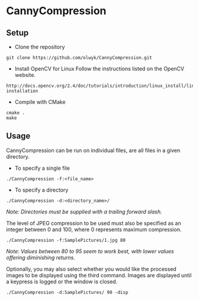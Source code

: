 # CannyCompression

## Setup
- Clone the repository
```
git clone https://github.com/olwyk/CannyCompression.git
```
- Install OpenCV for Linux
Follow the instructions listed on the OpenCV website.
```
http://docs.opencv.org/2.4/doc/tutorials/introduction/linux_install/linux_install.html#linux-installation
```
- Compile with CMake
```
cmake .
make
```

## Usage
CannyCompression can be run on individual files, are all files in a given directory.
- To specify a single file
```
./CannyCompression -f:<file_name>
```
- To specify a directory
```
./CannyCompression -d:<directory_name>/
```
*Note: Directories must be supplied with a trailing forward slash.*

The level of JPEG compression to be used must also be specified as an integer between 0 and 100, where 0 represents maximum compression.
```
./CannyCompression -f:SamplePictures/1.jpg 80
```
*Note: Values between 80 to 95 seem to work best, with lower values offering diminishing returns.*

Optionally, you may also select whether you would like the processed images to be displayed using the third command.
Images are displayed until a keypress is logged or the window is closed.
```
./CannyCompression -d:SamplePictures/ 90 -disp
```
